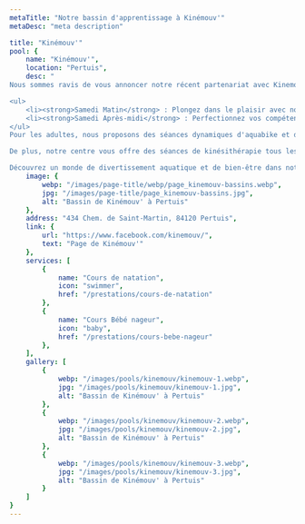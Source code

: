 ```yaml
---
metaTitle: "Notre bassin d'apprentissage à Kinémouv'"
metaDesc: "meta description"

title: "Kinémouv'"
pool: {
	name: "Kinémouv'",
	location: "Pertuis",
	desc: "
Nous sommes ravis de vous annoncer notre récent partenariat avec Kinemouv' à Pertuis, depuis 2022. Nous vous invitons chaleureusement à profiter de nos activités aquatiques :

<ul>
	<li><strong>Samedi Matin</strong> : Plongez dans le plaisir avec nos séances de bébés nageurs.</li>
	<li><strong>Samedi Après-midi</strong> : Perfectionnez vos compétences en natation lors de nos cours dédiés.</li>
</ul>
Pour les adultes, nous proposons des séances dynamiques d'aquabike et d'Aquafitness les mardis et jeudis soir.

De plus, notre centre vous offre des séances de kinésithérapie tous les jours, dans une ambiance conviviale.

Découvrez un monde de divertissement aquatique et de bien-être dans notre établissement à Pertuis. Rejoignez-nous dès aujourd'hui pour plonger dans l'action !",
	image: {
		webp: "/images/page-title/webp/page_kinemouv-bassins.webp",
		jpg: "/images/page-title/page_kinemouv-bassins.jpg",
		alt: "Bassin de Kinémouv' à Pertuis"
	},
	address: "434 Chem. de Saint-Martin, 84120 Pertuis",
	link: {
		url: "https://www.facebook.com/kinemouv/",
		text: "Page de Kinémouv'"
	},
	services: [
		{
			name: "Cours de natation",
			icon: "swimmer",
			href: "/prestations/cours-de-natation"
		},
		{
			name: "Cours Bébé nageur",
			icon: "baby",
			href: "/prestations/cours-bebe-nageur"
		},
	],
	gallery: [
		{
			webp: "/images/pools/kinemouv/kinemouv-1.webp",
			jpg: "/images/pools/kinemouv/kinemouv-1.jpg",
			alt: "Bassin de Kinémouv' à Pertuis"
		},
		{
			webp: "/images/pools/kinemouv/kinemouv-2.webp",
			jpg: "/images/pools/kinemouv/kinemouv-2.jpg",
			alt: "Bassin de Kinémouv' à Pertuis"
		},
		{
			webp: "/images/pools/kinemouv/kinemouv-3.webp",
			jpg: "/images/pools/kinemouv/kinemouv-3.jpg",
			alt: "Bassin de Kinémouv' à Pertuis"
		}
	]
}
---
```


